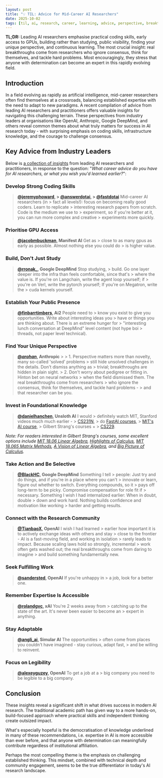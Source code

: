 ```yaml
---
layout: post
title: "💡 TIL: Advice for Mid-Career AI Researchers"
date: 2025-10-02
tags: [til, ai, research, career, learning, advice, perspective, breakthrough]
---
```


**TL;DR:** Leading AI researchers emphasise practical coding skills, early access to GPUs, building rather than studying, public visibility, finding your unique perspective, and continuous learning. The most crucial insight: real breakthroughs come from researchers who ignore consensus, think for themselves, and tackle hard problems. Most encouragingly, they stress that anyone with determination can become an expert in this rapidly evolving field.
<!--more-->

## Introduction

In a field evolving as rapidly as artificial intelligence, mid-career researchers often find themselves at a crossroads, balancing established expertise with the need to adapt to new paradigms. A recent compilation of advice from leading AI researchers and practitioners offers valuable insights for navigating this challenging terrain. These perspectives from industry leaders at organisations like OpenAI, Anthropic, Google DeepMind, and others reveal common themes about what truly matters for success in AI research today - with surprising emphasis on coding skills, infrastructure knowledge, and the courage to challenge consensus.

## Key Advice from Industry Leaders

Below is [a collection of insights](https://xcancel.com/chrisbarber/status/1973405958786429285) from leading AI researchers and practitioners, in response to the question: "_What career advice do you have for AI researchers, or what you wish you'd learned earlier?_":

### Develop Strong Coding Skills

> **[@jeremyphoward](https://xcancel.com/jeremyphoward), > [@answerdotai](https://xcancel.com/answerdotai), > [@fastdotai](https://xcancel.com/fastdotai)** Mid-career AI researchers (in > fact all levels!): focus on becoming really good coders. Learn to replicate > interesting research papers from scratch. Code is the medium we use to > experiment, so if you're better at it, you can run more complex and creative > experiments more quickly.

### Prioritise GPU Access

> **[@jacobmbuckman](https://xcancel.com/jacobmbuckman), Manifest AI** Get as > close to as many gpus as early as possible. Almost nothing else you could do > is higher value.

### Build, Don't Just Study

> **[@rronak_](https://xcancel.com/rronak_), Google DeepMind** Stop studying, > build. Go one layer deeper into the infra than feels comfortable, since that's > where the value is. If you're on Langchain, write the agent loop yourself; if > you're on Verl, write the pytorch yourself; If you're on Megatron, write the > cuda kernels yourself.

### Establish Your Public Presence

> **[@finbarrtimbers](https://xcancel.com/finbarrtimbers), Ai2** People need to > know you exist to give you opportunities. Write about interesting ideas you > have or things you are thinking about. There is an extreme hunger for > "interesting lunch conversation at DeepMind" level content (not hype boi > threads, not paper level technical).

### Find Your Unique Perspective

> **[@_arohan_](https://xcancel.com/_arohan_), Anthropic** > > 1. Perspective matters more than novelty, many so-called 'solved' problems >    still hide unsolved challenges in the details. Don't dismiss anything as >    trivial; breakthroughs are hidden in plain sight. > 2. Don't worry about pedigree or fitting in. Hinton bet on neural networks >    when the field dismissed them. The real breakthroughs come from researchers >    who ignore the consensus, think for themselves, and tackle hard problems - >    and that researcher can be you.

### Invest in Foundational Knowledge

> **[@danielhanchen](https://xcancel.com/danielhanchen), Unsloth AI** I would > definitely watch MIT, Stanford videos much much earlier - > [CS231N](https://yewtu.be/playlist?list=PLoROMvodv4rOmsNzYBMe0gJY2XS8AQg16), > do [FastAI courses](https://course.fast.ai/), > [MIT's AI course](https://yewtu.be/playlist?list=PLtBw6njQRU-rwp5__7C0oIVt26ZgjG9NI), > Gilbert Strang's courses + > [CS229](https://yewtu.be/playlist?list=PLULjW8y9XZKiTBlTFPVDLebgtctNZCgG-).

_Note: For readers interested in Gilbert Strang's courses, some excellent options include [MIT 18.06 Linear Algebra](https://yewtu.be/playlist?list=PLE7DDD91010BC51F8), [Highlights of Calculus](https://yewtu.be/playlist?list=PLBE9407EA64E2C318), [MIT 18.065 Matrix Methods](https://yewtu.be/playlist?list=PLUl4u3cNGP63oMNUHXqIUcrkS2PivhN3k), [A Vision of Linear Algebra](https://yewtu.be/playlist?list=PLUl4u3cNGP61iQEFiWLE21EJCxwmWvvek), and [Big Picture of Calculus](https://yewtu.be/watch?v=UcWsDwg1XwM&list=PLBE9407EA64E2C318&index=1)._

### Take Action and Be Selective

> **[@BlackHC](https://xcancel.com/BlackHC), Google DeepMind** Something I tell > people: Just try and do things, and if you're in a place where you can't > innovate or learn, figure out whether to switch. Everything compounds, so it > pays off long-term to be picky. Compromise compensation for role fit if > necessary. Something I wish I had internalized earlier: When in doubt, double > down and work hard. Nothing builds confidence and motivation like working > harder and getting results.

### Connect with the Research Community

> **[@TianbaoX](https://xcancel.com/TianbaoX), OpenAI** I wish I had learned > earlier how important it is to actively exchange ideas with others and stay > close to the frontier - AI is a fast-moving field, and working in isolation > rarely leads to impact. Because scaling laws hold so strongly, incremental > work often gets washed out; the real breakthroughs come from daring to imagine > and build something fundamentally new.

### Seek Fulfilling Work

> **[@sandersted](https://xcancel.com/sandersted), OpenAI** If you're unhappy in > a job, look for a better one.

### Remember Expertise Is Accessible

> **[@rolandgvc](https://xcancel.com/rolandgvc), xAI** You're 2 weeks away from > catching up to the state of the art. It's never been easier to become an > expert in anything.

### Stay Adaptable

> **[@angli_ai](https://xcancel.com/angli_ai), Simular AI** The opportunities > often come from places you couldn't have imagined - stay curious, adapt fast, > and be willing to reinvent.

### Focus on Legibility

> **[@alexeyguzey](https://xcancel.com/alexeyguzey), OpenAI** To get a job at a > big company you need to be legible to a big company.

## Conclusion

These insights reveal a significant shift in what drives success in modern AI research. The traditional academic path has given way to a more hands-on, build-focused approach where practical skills and independent thinking create outsized impact.

What's especially hopeful is the democratisation of knowledge underlined in many of these recommendations, i.e. expertise in AI is more accessible than ever before, and that anyone with determination can meaningfully contribute regardless of institutional affiliation.

Perhaps the most compelling theme is the emphasis on challenging established thinking. This mindset, combined with technical depth and community engagement, seems to be the true differentiator in today's AI research landscape.
